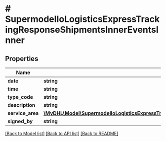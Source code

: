 # # SupermodelIoLogisticsExpressTrackingResponseShipmentsInnerEventsInner

## Properties

Name | Type | Description | Notes
------------ | ------------- | ------------- | -------------
**date** | **string** |  | [optional]
**time** | **string** |  | [optional]
**type_code** | **string** |  | [optional]
**description** | **string** |  | [optional]
**service_area** | [**\MyDHL\Model\SupermodelIoLogisticsExpressTrackingResponseShipmentsInnerEventsInnerServiceAreaInner[]**](SupermodelIoLogisticsExpressTrackingResponseShipmentsInnerEventsInnerServiceAreaInner.md) |  | [optional]
**signed_by** | **string** |  | [optional]

[[Back to Model list]](../../README.md#models) [[Back to API list]](../../README.md#endpoints) [[Back to README]](../../README.md)
